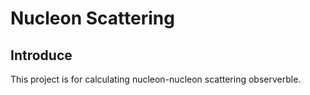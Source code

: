 # Nucleon Scattering

## Introduce
This project is for calculating nucleon-nucleon scattering observerble.
